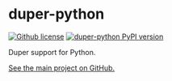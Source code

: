 # duper-python

[![Github license](https://img.shields.io/github/license/EpicEric/duper)](https://github.com/EpicEric/duper/blob/main/LICENSE)
[![duper-python PyPI version](https://img.shields.io/pypi/v/duper-python?style=flat&logo=python&logoColor=white&label=duper-python)](https://pypi.org/project/duper-python)

Duper support for Python.

[See the main project on GitHub.](https://github.com/EpicEric/duper)
